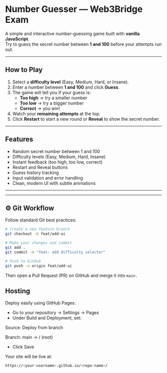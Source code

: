 #  Number Guesser — Web3Bridge Exam

A simple and interactive number-guessing game built with **vanilla JavaScript**.  
Try to guess the secret number between **1 and 100** before your attempts run out.

---

##  How to Play

1. Select a **difficulty level** (Easy, Medium, Hard, or Insane).
2. Enter a number between **1 and 100** and click **Guess**.
3. The game will tell you if your guess is:
   - **Too high** → try a smaller number  
   - **Too low** → try a bigger number  
   - **Correct** → you win!
4. Watch your **remaining attempts** at the top.
5. Click **Restart** to start a new round or **Reveal** to show the secret number.

---

## Features

- Random secret number between 1 and 100  
- Difficulty levels (Easy, Medium, Hard, Insane)  
- Instant feedback (too high, too low, correct)  
- Restart and Reveal buttons  
- Guess history tracking  
- Input validation and error handling  
- Clean, modern UI with subtle animations  

---


---

## ⚙️ Git Workflow

Follow standard Git best practices:

```bash
# Create a new feature branch
git checkout -b feat/add-ui

# Make your changes and commit
git add .
git commit -m "feat: add difficulty selector"

# Push to GitHub
git push -u origin feat/add-ui
```

Then open a Pull Request (PR) on GitHub and merge it into `main.`

## Hosting

Deploy easily using GitHub Pages:

- Go to your repository → Settings → Pages
- Under Build and Deployment, set:

Source: Deploy from branch

Branch: main → / (root)
- Click Save

Your site will be live at:
```bash
https://<your-username>.github.io/<repo-name>/
```

